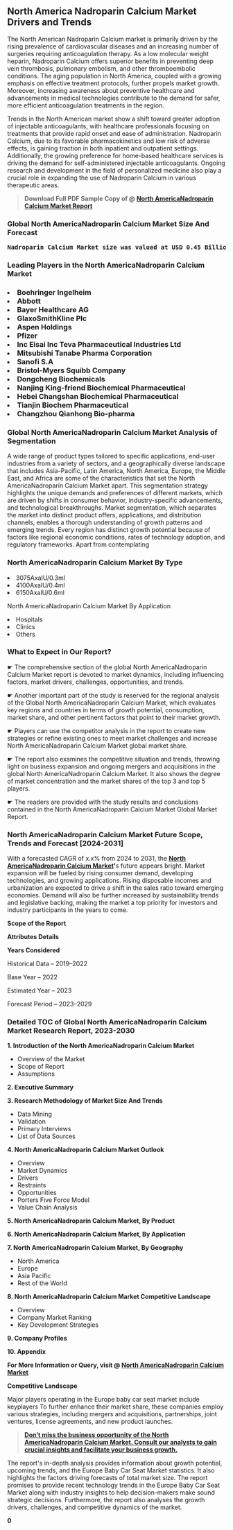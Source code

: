 <p><h2>North America Nadroparin Calcium Market Drivers and Trends</h2><p>The North American Nadroparin Calcium market is primarily driven by the rising prevalence of cardiovascular diseases and an increasing number of surgeries requiring anticoagulation therapy. As a low molecular weight heparin, Nadroparin Calcium offers superior benefits in preventing deep vein thrombosis, pulmonary embolism, and other thromboembolic conditions. The aging population in North America, coupled with a growing emphasis on effective treatment protocols, further propels market growth. Moreover, increasing awareness about preventive healthcare and advancements in medical technologies contribute to the demand for safer, more efficient anticoagulation treatments in the region.</p><p>Trends in the North American market show a shift toward greater adoption of injectable anticoagulants, with healthcare professionals focusing on treatments that provide rapid onset and ease of administration. Nadroparin Calcium, due to its favorable pharmacokinetics and low risk of adverse effects, is gaining traction in both inpatient and outpatient settings. Additionally, the growing preference for home-based healthcare services is driving the demand for self-administered injectable anticoagulants. Ongoing research and development in the field of personalized medicine also play a crucial role in expanding the use of Nadroparin Calcium in various therapeutic areas.</p></p><blockquote id="" class=""><strong>Download Full PDF Sample Copy of @&nbsp;<a href="https://www.verifiedmarketreports.com/download-sample/?rid=860184&utm_source=GitHub-Jan&utm_medium=263" target="_blank">North AmericaNadroparin Calcium Market Report</a>&nbsp;&nbsp;</strong></blockquote><h3 id="" class=""><strong>Global&nbsp;North AmericaNadroparin Calcium Market Size And Forecast</strong></h3><pre class="reader-text-block__code-block"><strong>Nadroparin Calcium Market size was valued at USD 0.45 Billion in 2022 and is projected to reach USD 0.60 Billion by 2030, growing at a CAGR of 4.0% from 2024 to 2030.</strong></pre><h3 id="" class="">Leading Players in the&nbsp;North AmericaNadroparin Calcium Market</h3><h3 class=""></Li><Li>Boehringer Ingelheim</Li><Li> Abbott</Li><Li> Bayer Healthcare AG</Li><Li> GlaxoSmithKline Plc</Li><Li> Aspen Holdings</Li><Li> Pfizer</Li><Li> Inc Eisai Inc Teva Pharmaceutical Industries Ltd</Li><Li> Mitsubishi Tanabe Pharma Corporation</Li><Li> Sanofi S.A</Li><Li> Bristol-Myers Squibb Company</Li><Li> Dongcheng Biochemicals</Li><Li> Nanjing King-friend Biochemical Pharmaceutical</Li><Li> Hebei Changshan Biochemical Pharmaceutical</Li><Li> Tianjin Biochem Pharmaceutical</Li><Li> Changzhou Qianhong Bio-pharma</h3><h3 id="" class="">Global&nbsp;North AmericaNadroparin Calcium Market Analysis of Segmentation</h3><p id="" class="">A wide range of product types tailored to specific applications, end-user industries from a variety of sectors, and a geographically diverse landscape that includes Asia-Pacific, Latin America, North America, Europe, the Middle East, and Africa are some of the characteristics that set the North AmericaNadroparin Calcium Market apart. This segmentation strategy highlights the unique demands and preferences of different markets, which are driven by shifts in consumer behavior, industry-specific advancements, and technological breakthroughs. Market segmentation, which separates the market into distinct product offers, applications, and distribution channels, enables a thorough understanding of growth patterns and emerging trends. Every region has distinct growth potential because of factors like regional economic conditions, rates of technology adoption, and regulatory frameworks. Apart from contemplating</p><h3 id="" class="">North AmericaNadroparin Calcium Market&nbsp;By Type</h3><p></Li><Li>3075AxaIU/0.3ml</Li><Li> 4100AxaIU/0.4ml</Li><Li> 6150AxaIU/0.6ml</p><div class="" data-test-id=""><p>North AmericaNadroparin Calcium Market&nbsp;By Application</p></div><p class=""></Li><Li>Hospitals</Li><Li> Clinics</Li><Li> Others</p><div class="" data-test-id=""><h3><span class="">What to Expect in Our Report?</span></h3></div><div class="" data-test-id=""><p><span class="">☛ The comprehensive section of the global North AmericaNadroparin Calcium Market report is devoted to market dynamics, including influencing factors, market drivers, challenges, opportunities, and trends.</span></p></div><div class="" data-test-id=""><p><span class="">☛ Another important part of the study is reserved for the regional analysis of the Global North AmericaNadroparin Calcium Market, which evaluates key regions and countries in terms of growth potential, consumption, market share, and other pertinent factors that point to their market growth.</span></p></div><div class="" data-test-id=""><p><span class="">☛ Players can use the competitor analysis in the report to create new strategies or refine existing ones to meet market challenges and increase North AmericaNadroparin Calcium Market global market share.</span></p></div><div class="" data-test-id=""><p><span class="">☛ The report also examines the competitive situation and trends, throwing light on business expansion and ongoing mergers and acquisitions in the global North AmericaNadroparin Calcium Market. It also shows the degree of market concentration and the market shares of the top 3 and top 5 players.</span></p></div><div class="" data-test-id=""><p><span class="">☛ The readers are provided with the study results and conclusions contained in the North AmericaNadroparin Calcium Market Global Market Report.</span></p></div><div class="" data-test-id=""><h3><span class="">North AmericaNadroparin Calcium Market Future Scope, Trends and Forecast [2024-2031]</span></h3></div><div class="" data-test-id=""><p><span class="">With a forecasted CAGR of x.x% from 2024 to 2031, the <strong><a href="https://www.verifiedmarketreports.com/download-sample/?rid=860184&utm_source=GitHub-Jan&utm_medium=263" target="_blank">North AmericaNadroparin Calcium Market</a>'</strong>s future appears bright. Market expansion will be fueled by rising consumer demand, developing technologies, and growing applications. Rising disposable incomes and urbanization are expected to drive a shift in the sales ratio toward emerging economies. Demand will also be further increased by sustainability trends and legislative backing, making the market a top priority for investors and industry participants in the years to come.</span></p><p id="ember66" class="ember-view reader-text-block__paragraph"><strong>Scope of the Report</strong></p><p id="ember67" class="ember-view reader-text-block__paragraph"><strong>Attributes Details</strong></p><p id="ember68" class="ember-view reader-text-block__paragraph"><strong>Years Considered</strong></p><p id="ember69" class="ember-view reader-text-block__paragraph">Historical Data &ndash; 2019&ndash;2022</p><p id="ember70" class="ember-view reader-text-block__paragraph">Base Year &ndash; 2022</p><p id="ember71" class="ember-view reader-text-block__paragraph">Estimated Year &ndash; 2023</p><p id="ember72" class="ember-view reader-text-block__paragraph">Forecast Period &ndash; 2023&ndash;2029</p></div><h3 id="" class="">Detailed TOC of Global North AmericaNadroparin Calcium Market Research Report, 2023-2030</h3><p id="" class=""><strong>1. Introduction of the North AmericaNadroparin Calcium Market</strong></p><ul><li>Overview of the Market</li><li>Scope of Report</li><li>Assumptions</li></ul><p id="" class=""><strong>2. Executive Summary</strong></p><p id="" class=""><strong>3. Research Methodology of Market Size And Trends</strong></p><ul><li>Data Mining</li><li>Validation</li><li>Primary Interviews</li><li>List of Data Sources</li></ul><p id="" class=""><strong>4. North AmericaNadroparin Calcium Market Outlook</strong></p><ul><li>Overview</li><li>Market Dynamics</li><li>Drivers</li><li>Restraints</li><li>Opportunities</li><li>Porters Five Force Model</li><li>Value Chain Analysis</li></ul><p id="" class=""><strong>5. North AmericaNadroparin Calcium Market, By Product</strong></p><p id="" class=""><strong>6. North AmericaNadroparin Calcium Market, By Application</strong></p><p id="" class=""><strong>7. North AmericaNadroparin Calcium Market, By Geography</strong></p><ul><li>North America</li><li>Europe</li><li>Asia Pacific</li><li>Rest of the World</li></ul><p id="" class=""><strong>8. North AmericaNadroparin Calcium Market Competitive Landscape</strong></p><ul><li>Overview</li><li>Company Market Ranking</li><li>Key Development Strategies</li></ul><p id="" class=""><strong>9. Company Profiles</strong></p><p id="" class=""><strong>10. Appendix</strong></p><p><strong>For More Information or Query, visit&nbsp;@ <a href="https://www.verifiedmarketreports.com/product/nadroparin-calcium-market/" target="_blank">North AmericaNadroparin Calcium Market</a></strong></p><p id="ember61" class="ember-view reader-text-block__paragraph"><strong>Competitive Landscape</strong></p><p id="ember62" class="ember-view reader-text-block__paragraph">Major players operating in the Europe baby car seat market include keyplayers To further enhance their market share, these companies employ various strategies, including mergers and acquisitions, partnerships, joint ventures, license agreements, and new product launches.</p><blockquote id="ember63" class="ember-view reader-text-block__blockquote"><strong><a href="https://www.verifiedmarketreports.com/download-sample/?rid=860184&utm_source=GitHub-Jan&utm_medium=263" target="_blank">Don&rsquo;t miss the business opportunity of the North AmericaNadroparin Calcium Market. Consult our analysts to gain crucial insights and facilitate your business growth.</a></strong></blockquote><p id="ember64" class="ember-view reader-text-block__paragraph">The report's in-depth analysis provides information about growth potential, upcoming trends, and the Europe Baby Car Seat Market statistics. It also highlights the factors driving forecasts of total market size. The report promises to provide recent technology trends in the Europe Baby Car Seat Market along with industry insights to help decision-makers make sound strategic decisions. Furthermore, the report also analyses the growth drivers, challenges, and competitive dynamics of the market.</p><p class="ember-view reader-text-block__paragraph"><strong>0</strong></p>

